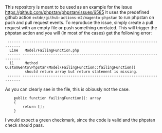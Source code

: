 This repository is meant to be used as an example for the issue https://github.com/phpstan/phpstan/issues/6585
It uses the predefined github action `extdn/github-actions-m2/magento-phpstan` to run phpstan on push and pull request events.
To reproduce the issue, simply create a pull request with an empty file or push something unrelated.
This will trigger the phpstan action and you will (in most of the cases) get the following error:
```
 ------ --------------------------------------------------------------------- 
  Line   Model/FailingFunction.php                                            
 ------ --------------------------------------------------------------------- 
  11     Method CustomGento\Phpstan\Model\FailingFunction::failingFunction()  
         should return array but return statement is missing.                 
 ------ --------------------------------------------------------------------- 
```

As you can clearly see in the file, this is obiously not the case.

```
    public function failingFunction(): array
    {
        return [];
    }
```

I would expect a green checkmark, since the code is valid and the phpstan check should pass.
